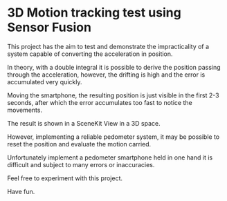 # 3D Motion tracking test using Sensor Fusion

This project has the aim to test and demonstrate the impracticality of a system capable of converting the acceleration in position.

In theory, with a double integral it is possible to derive the position passing through the acceleration, however, the drifting is high and the error is accumulated very quickly.

Moving the smartphone, the resulting position is just visible in the first 2-3 seconds, after which the error accumulates too fast to notice the movements.

The result is shown in a SceneKit View in a 3D space.

However, implementing a reliable pedometer system, it may be possible to reset the position and evaluate the motion carried.

Unfortunately implement a pedometer smartphone held in one hand it is difficult and subject to many errors or inaccuracies.

Feel free to experiment with this project.

Have fun.

